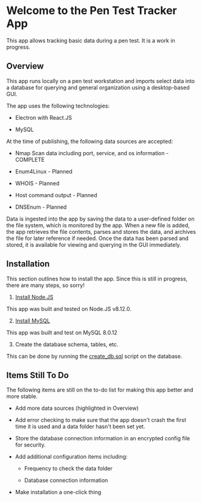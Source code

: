 # Welcome to the Pen Test Tracker App

This app allows tracking basic data during a pen test.  It is a work in progress.

## Overview

This app runs locally on a pen test workstation and imports select data into a
database for querying and general organization using a desktop-based GUI.

The app uses the following technologies:

* Electron with React.JS

* MySQL  


At the time of publishing, the following data sources are accepted:

* Nmap Scan data including port, service, and os information - COMPLETE

* Enum4Linux - Planned

* WHOIS - Planned

* Host command output - Planned

* DNSEnum - Planned


Data is ingested into the app by saving the data to a user-defined folder on
the file system, which is monitored by the app.  When a new file is added,
the app retrieves the file contents, parses and stores the data, and archives
the file for later reference if needed.  Once the data has been parsed and stored,
it is available for viewing and querying in the GUI immediately.

## Installation

This section outlines how to install the app.  Since this is still in progress, there
are many steps, so sorry!

1. [Install Node.JS](https://nodejs.org/en/download/)

  This app was built and tested on Node.JS v8.12.0.

2. [Install MySQL](https://dev.mysql.com/doc/refman/8.0/en/installing.html)

  This app was built and test on MySQL 8.0.12

3. Create the database schema, tables, etc.

  This can be done by running the [create_db.sql](./create_db.sql) script on the database.
  

## Items Still To Do

The following items are still on the to-do list for making this app better and
more stable.

* Add more data sources (highlighted in Overview)

* Add error checking to make sure that the app doesn't crash the first time
it is used and a data folder hasn't been set yet.

* Store the database connection information in an encrypted config file for
security.

* Add additional configuration items including:

  * Frequency to check the data folder

  * Database connection information

* Make installation a one-click thing

